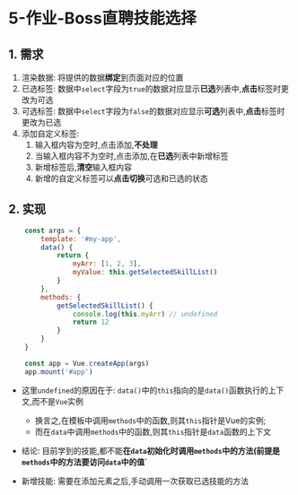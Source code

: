 # 5-作业-Boss直聘技能选择

## 1. 需求

1. 渲染数据: 将提供的数据**绑定**到页面对应的位置
2. 已选标签: 数据中`select`字段为`true`的数据对应显示**已选**列表中,**点击**标签时更改为可选
3. 可选标签: 数据中`select`字段为`false`的数据对应显示**可选**列表中,**点击**标签时更改为已选
4. 添加自定义标签:
    1. 输入框内容为空时,点击添加,**不处理**
    2. 当输入框内容不为空时,点击添加,在**已选**列表中新增标签
    3. 新增标签后,**清空**输入框内容
    4. 新增的自定义标签可以**点击切换**可选和已选的状态

## 2. 实现

```javascript
    const args = {
        template: '#my-app',
        data() {
            return {
                myArr: [1, 2, 3],
                myValue: this.getSelectedSkillList()
            }
        },
        methods: {
            getSelectedSkillList() {
                console.log(this.myArr) // undefined
                return 12
            }
        }
    }

    const app = Vue.createApp(args)
    app.mount('#app')
```

- 这里`undefined`的原因在于: `data()`中的`this`指向的是`data()`函数执行的上下文,而不是`Vue`实例
  - 换言之,在模板中调用`methods`中的函数,则其`this`指针是Vue的实例;
  - 而在`data`中调用`methods`中的函数,则其`this`指针是`data`函数的上下文
- 结论: 目前学到的技能,都不能**在`data`初始化时调用`methods`中的方法(前提是`methods`中的方法要访问`data`中的值`**

- 新增技能: 需要在添加元素之后,手动调用一次获取已选技能的方法